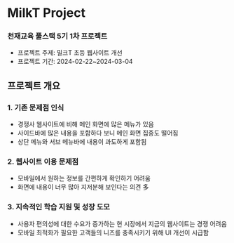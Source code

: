 # MilkT Project

### 천재교육 풀스택 5기 1차 프로젝트
 - 프로젝트 주제: 밀크T 초등 웹사이트 개선
 - 프로젝트 기간: 2024-02-22~2024-03-04

## 프로젝트 개요
### 1. 기존 문제점 인식 
- 경쟁사 웹사이트에 비해 메인 화면에 많은 메뉴가 있음
- 사이드바에 많은 내용을 포함하다 보니 메인 화면 집중도 떨어짐
- 상단 메뉴와 서브 메뉴바에 내용이 과도하게 포함됨

### 2. 웹사이트 이용 문제점
- 모바일에서 원하는 정보를 간편하게 확인하기 어려움
- 화면에 내용이 너무 많아 지저분해 보인다는 의견 多

### 3. 지속적인 학습 지원 및 성장 도모
- 사용자 편의성에 대한 수요가 증가하는 현 시장에서 지금의 웹사이트는 경쟁 어려움
- 모바일 최적화가 필요한 고객들의 니즈를 충족시키기 위해 UI 개선이 시급함
